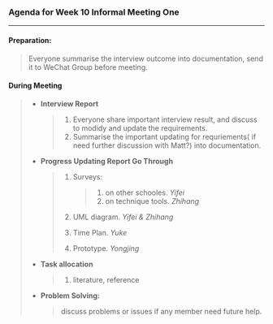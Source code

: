 ### Agenda for Week 10 Informal Meeting One

***

#### Preparation:

> Everyone summarise the interview outcome into documentation, send it to WeChat Group before meeting.

#### During Meeting

> * **Interview Report**
>
>   > 1. Everyone share important interview result, and discuss to modidy and update the requirements. 
>   > 2. Summarise the important updating for requriements( if need further discussion with Matt?) into documentation. 
>
> * **Progress Updating Report Go Through** 
>
>   > 1. Surveys:
>   >
>   >    > 1. on other schooles.       *Yifei*
>   >    > 2. on technique tools.     *Zhihang*
>   >
>   > 2. UML diagram.     *Yifei & Zhihang*
>   >
>   > 3. Time Plan.      *Yuke*
>   >
>   > 4. Prototype.       *Yongjing*
>
> * **Task allocation**
>
>   > 1. literature, reference
>
> * **Problem Solving:**
>
>   > discuss problems or issues if any member need future help.

